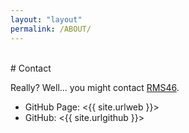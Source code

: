 ```yaml
---
layout: "layout"
permalink: /ABOUT/
---
```


<br>
# Contact

Really? Well... you might contact [RMS46](https://rahmatm.samik-ibrahim.vlsm.org/2021/01/how-to-contact-rahmat-m-samik-ibrahim.html).

* GitHub Page: <{{ site.urlweb }}>
* GitHub: <{{ site.urlgithub }}>


